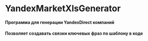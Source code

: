 # YandexMarketXlsGenerator
#### Программа для генерации YandexDirect компаний

#### Позволяет создавать связки ключевых фраз по шаблону в коде
